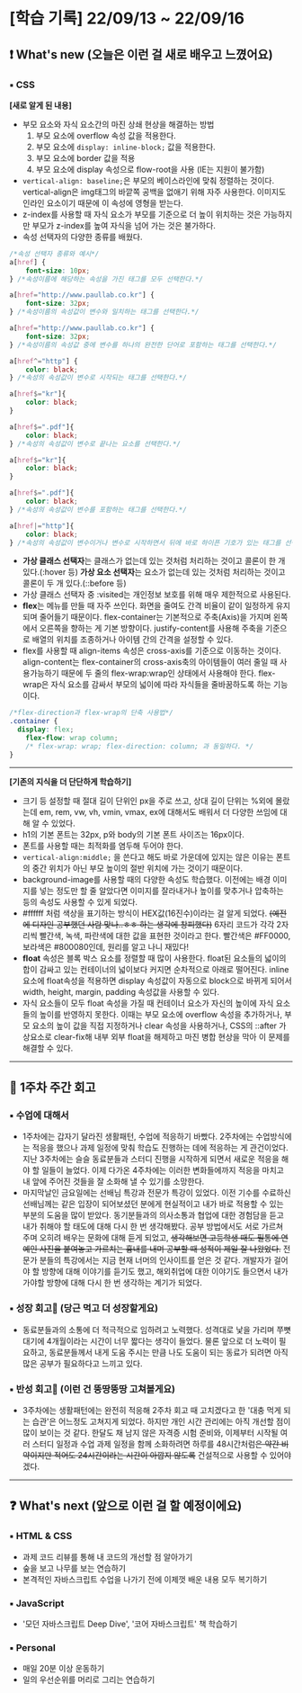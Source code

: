 # [학습 기록] 22/09/13 ~ 22/09/16

## ❗ What's new (오늘은 이런 걸 새로 배우고 느꼈어요)

### ▪ CSS

**[새로 알게 된 내용]**
- 부모 요소와 자식 요소간의 마진 상쇄 현상을 해결하는 방법
    1. 부모 요소에 overflow 속성 값을 적용한다.
    2. 부모 요소에 `display: inline-block;` 값을 적용한다.
    3. 부모 요소에 border 값을 적용
    4. 부모 요소에 display 속성으로 flow-root을 사용 (IE는 지원이 불가함)
- `vertical-align: baseline;`은 부모의 베이스라인에 맞춰 정렬하는 것이다. vertical-align은 img태그의 바깥쪽 공백을 없애기 위해 자주 사용한다. 이미지도 인라인 요소이기 때문에 이 속성에 영형을 받는다.
- z-index를 사용할 때 자식 요소가 부모를 기준으로 더 높이 위치하는 것은 가능하지만 부모가 z-index를 높여 자식을 넘어 가는 것은 불가하다.
- 속성 선택자의 다양한 종류를 배웠다.
```css
/*속성 선택자 종류와 예시*/
a[href] {
	font-size: 10px;
} /*속성이름에 해당하는 속성을 가진 태그를 모두 선택한다.*/

a[href="http://www.paullab.co.kr"] {
    font-size: 32px;
} /*속성이름의 속성값이 변수와 일치하는 태그를 선택한다.*/

a[href="http://www.paullab.co.kr"] {
    font-size: 32px;
} /*속성이름의 속성값 중에 변수를 하나의 완전한 단어로 포함하는 태그를 선택한다.*/

a[href^="http"] {
    color: black;
} /*속성의 속성값이 변수로 시작되는 태그를 선택한다.*/

a[href$="kr"]{
    color: black;
}

a[href$=".pdf"]{
    color: black;
} /*속성의 속성값이 변수로 끝나는 요소를 선택한다.*/

a[href$="kr"]{
    color: black;
}

a[href$=".pdf"]{
    color: black;
} /*속성의 속성값이 변수를 포함하는 태그를 선택한다.*/

a[href|="http"]{
    color: black;
} /*속성의 속성값이 변수이거나 변수로 시작하면서 뒤에 바로 하이픈 기호가 있는 태그를 선택한다.*/
```
- **가상 클래스 선택자**는 클래스가 없는데 있는 것처럼 처리하는 것이고 콜론이 한 개 있다.(:hover 등) **가상 요소 선택자**는 요소가 없는데 있는 것처럼 처리하는 것이고 콜론이 두 개 있다.(::before 등)
- 가상 클래스 선택자 중 :visited는 개인정보 보호를 위해 매우 제한적으로 사용된다.
- **flex**는 메뉴를 만들 때 자주 쓰인다. 화면을 줄여도 간격 비율이 같이 일정하게 유지되며 줄어들기 때문이다. flex-container는 기본적으로 주축(Axis)을 가지며 왼쪽에서 오른쪽을 향하는 게 기본 방향이다. justify-content를 사용해 주축을 기준으로 배열의 위치를 조종하거나 아이템 간의 간격을 설정할 수 있다. 
- flex를 사용할 때 align-items 속성은 cross-axis를 기준으로 이동하는 것이다. align-content는 flex-container의 cross-axis축의 아이템들이 여러 줄일 때 사용가능하기 때문에 두 줄의 flex-wrap:wrap인 상태에서 사용해야 한다. flex-wrap은 자식 요소를 감싸서 부모의 넓이에 따라 자식들을 줄바꿈하도록 하는 기능이다. 
```css
/*flex-direction과 flex-wrap의 단축 사용법*/
.container {
  display: flex;
	flex-flow: wrap column; 
	/* flex-wrap: wrap; flex-direction: column; 과 동일하다. */
}
```

---

**[기존의 지식을 더 단단하게 학습하기]**
- 크기 등 설정할 때 절대 길이 단위인 px을 주로 쓰고, 상대 길이 단위는 %외에 몰랐는데 em, rem, vw, vh, vmin, vmax, ex에 대해서도 배워서 더 다양한 쓰임에 대해 알 수 있었다.
- h1의 기본 폰트는 32px, p와 body의 기본 폰트 사이즈는 16px이다.
- 폰트를 사용할 때는 최적화를 염두해 두어야 한다.
- `vertical-align:middle;` 을 쓴다고 해도 바로 가운데에 있지는 않은 이유는 폰트의 중간 위치가 아닌 부모 높이의 절반 위치에 가는 것이기 때문이다.
- background-image를 사용할 때의 다양한 속성도 학습했다. 이전에는 배경 이미지를 넣는 정도만 할 줄 알았다면 이미지를 잘라내거나 높이를 맞추거나 압축하는 등의 속성도 사용할 수 있게 되었다. 
- #ffffff 처럼 색상을 표기하는 방식이 HEX값(16진수)이라는 걸 알게 되었다. ~~(예전에 디자인 공부했던 사람 맞나..ㅎㅎ 하는 생각에 창피했다)~~  6자리 코드가 각각 2자리씩 빨간색, 녹색, 파란색에 대한 값을 표현한 것이라고 한다. 빨간색은 #FF0000, 보라색은 #800080인데, 원리를 알고 나니 재밌다!  
- **float** 속성은 블록 박스 요소를 정렬할 때 많이 사용한다. float된 요소들의 넓이의 합이 감싸고 있는 컨테이너의 넓이보다 커지면 순차적으로 아래로 떨어진다. inline요소에 float속성을 적용하면 display 속성값이 자동으로 block으로 바뀌게 되어서 width, height, margin, padding 속성값을 사용할 수 있다. 
- 자식 요소들이 모두 float 속성을 가질 때 컨테이너 요소가 자신의 높이에 자식 요소들의 높이를 반영하지 못한다. 이때는 부모 요소에 overflow 속성을 추가하거나, 부모 요소의 높이 값을 직접 지정하거나 clear 속성을 사용하거나, CSS의 ::after 가상요소로 clear-fix해 내부 외부 float을 해제하고 마진 병합 현상을 막아 이 문제를 해결할 수 있다.

---

## 💬 1주차 주간 회고

### ▪ 수업에 대해서

- 1주차에는 갑자기 달라진 생활패턴, 수업에 적응하기 바빴다. 2주차에는 수업방식에는 적응을 했으나 과제 일정에 맞춰 학습도 진행하는 데에 적응하는 게 관건이었다. 지난 3주차에는 슬슬 동료분들과 스터디 진행을 시작하게 되면서 새로운 적응을 해야 할 일들이 늘었다. 이제 다가온 4주차에는 이러한 변화들에까지 적응을 마치고 내 앞에 주어진 것들을 잘 소화해 낼 수 있기를 소망한다. 
- 마지막날인 금요일에는 선배님 특강과 전문가 특강이 있었다. 이전 기수를 수료하신 선배님께는 같은 입장이 되어보셨던 분에게 현실적이고 내가 바로 적용할 수 있는 부분의 도움을 많이 받았다. 동기분들과의 의사소통과 협업에 대한 경험담을 듣고 내가 취해야 할 태도에 대해 다시 한 번 생각해봤다. 공부 방법에서도 서로 가르쳐 주며 오히려 배우는 문화에 대해 듣게 되었고, ~~생각해보면 고등학생 때도 필통에 연예인 사진을 붙여놓고 가르치는 흉내를 내며 공부할 때 성적이 제일 잘 나왔었다.~~ 전문가 분들의 특강에서는 지금 현재 너머의 인사이트를 얻은 것 같다. 개발자가 걸어야 할 방향에 대해 이야기를 듣기도 했고, 해외취업에 대한 이야기도 들으면서 내가 가야할 방향에 대해 다시 한 번 생각하는 계기가 되었다.

### ▪ 성장 회고🥕 (당근 먹고 더 성장할게요)

- 동료분들과의 소통에 더 적극적으로 임하려고 노력했다. 성격대로 낯을 가리며 쭈뼛대기에 4개월이라는 시간이 너무 짧다는 생각이 들었다. 물론 앞으로 더 노력이 필요하고, 동료분들께서 내게 도움 주시는 만큼 나도 도움이 되는 동료가 되려면 아직 많은 공부가 필요하다고 느끼고 있다. 

### ▪ 반성 회고🔨 (이런 건 뚱땅뚱땅 고쳐볼게요)

- 3주차에는 생활패턴에는 완전히 적응해 2주차 회고 때 고치겠다고 한 '대충 먹게 되는 습관'은 어느정도 고쳐지게 되었다. 하지만 개인 시간 관리에는 아직 개선할 점이 많이 보이는 것 같다. 한달도 채 남지 않은 자격증 시험 준비와, 이제부터 시작될 여러 스터디 일정과 수업 과제 일정을 함께 소화하려면 하루를 48시간처럼~~은 약간 비약이지만 적어도 24시간이라는 시간이 아깝지 않도록~~ 건설적으로 사용할 수 있어야겠다.

---

## ❓ What's next (앞으로 이런 걸 할 예정이에요)

### ▪ HTML & CSS

- 과제 코드 리뷰를 통해 내 코드의 개선할 점 알아가기
- 숲을 보고 나무를 보는 연습하기
- 본격적인 자바스크립트 수업을 나가기 전에 이제껏 배운 내용 모두 복기하기

### ▪ JavaScript

- '모던 자바스크립트 Deep Dive', '코어 자바스크립트' 책 학습하기 

### ▪ Personal

- 매일 20분 이상 운동하기
- 일의 우선순위를 머리로 그리는 연습하기
